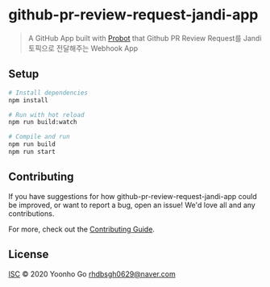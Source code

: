 # github-pr-review-request-jandi-app

> A GitHub App built with [Probot](https://github.com/probot/probot) that Github PR Review Request를 Jandi 토픽으로 전달해주는 Webhook App

## Setup

```sh
# Install dependencies
npm install

# Run with hot reload
npm run build:watch

# Compile and run
npm run build
npm run start
```

## Contributing

If you have suggestions for how github-pr-review-request-jandi-app could be improved, or want to report a bug, open an issue! We'd love all and any contributions.

For more, check out the [Contributing Guide](CONTRIBUTING.md).

## License

[ISC](LICENSE) © 2020 Yoonho Go <rhdbsgh0629@naver.com>
